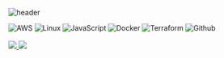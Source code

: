 <!--
**kdh5983/kdh5983** is a ✨ _special_ ✨ repository because its `README.md` (this file) appears on your GitHub profile.

Here are some ideas to get you started:

- 🔭 I’m currently working on ...
- 🌱 I’m currently learning ...
- 👯 I’m looking to collaborate on ...
- 🤔 I’m looking for help with ...
- 💬 Ask me about ...
- 📫 How to reach me: ...
- 😄 Pronouns: ...
- ⚡ Fun fact: ...
-->
<!-- 헤더 -->
![header](https://capsule-render.vercel.app/api?type=slice&color=666666&fontColor=ffffff&height=200&section=header&text=Hello&desc=I'm%20DoHyeong&fontSize=60&rotate=14&fontAlignY=25&fontAlign=75&descAlignY=43&descAlign=80&&animation=twinkling)

![AWS](https://img.shields.io/badge/aws-666666?style=for-the-badge&logo=amazon-aws&logoColor=white)
![Linux](https://img.shields.io/badge/Linux-666666?style=for-the-badge&logo=linux&logoColor=white)
![JavaScript](https://img.shields.io/badge/JavaScript-666666?style=for-the-badge&logo=Javascript&logoColor=white)
![Docker](https://img.shields.io/badge/Docker-666666?style=for-the-badge&logo=Docker&logoColor=white)
![Terraform](https://img.shields.io/badge/Terraform-666666?style=for-the-badge&logo=Terraform&logoColor=whtie)
![Github](https://img.shields.io/badge/GitHub-666666?style=for-the-badge&logo=GitHub&logoColor=white)              
<br>
 <a href="mailto:kdh5983@gmail.com" > 
 <img src="https://img.shields.io/badge/Mail-666666?style=flat&logo=Gmail&logoColor=white" />
	</a>
 <a href="https://velog.io/@kdh5983" >
 <img src="https://img.shields.io/badge/Blog-666666?style=flat&logo=Blogger&logoColor=white" />
	</a>

